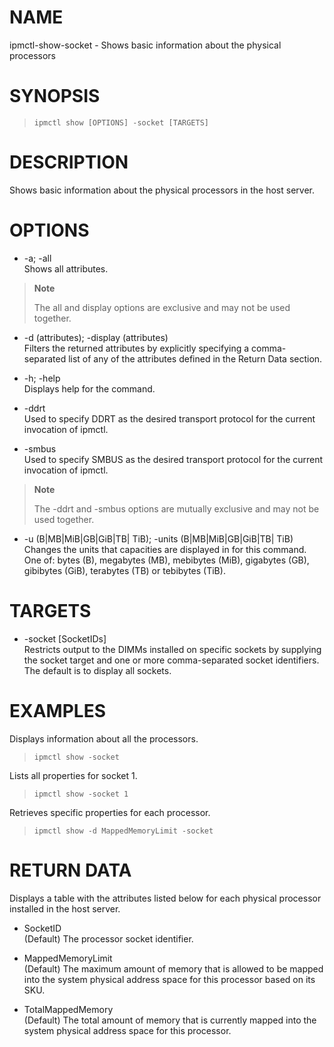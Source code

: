 # NAME

ipmctl-show-socket - Shows basic information about the physical
processors

# SYNOPSIS

> 
> 
>     ipmctl show [OPTIONS] -socket [TARGETS]

# DESCRIPTION

Shows basic information about the physical processors in the host
server.

# OPTIONS

  - \-a; -all  
    Shows all attributes.

> **Note**
> 
> The all and display options are exclusive and may not be used
> together.

  - \-d (attributes); -display (attributes)  
    Filters the returned attributes by explicitly specifying a
    comma-separated list of any of the attributes defined in the Return
    Data section.

  - \-h; -help  
    Displays help for the command.

  - \-ddrt  
    Used to specify DDRT as the desired transport protocol for the
    current invocation of ipmctl.

  - \-smbus  
    Used to specify SMBUS as the desired transport protocol for the
    current invocation of ipmctl.

> **Note**
> 
> The -ddrt and -smbus options are mutually exclusive and may not be
> used together.

  - \-u (B|MB|MiB|GB|GiB|TB| TiB); -units (B|MB|MiB|GB|GiB|TB| TiB)  
    Changes the units that capacities are displayed in for this command.
    One of: bytes (B), megabytes (MB), mebibytes (MiB), gigabytes (GB),
    gibibytes (GiB), terabytes (TB) or tebibytes (TiB).

# TARGETS

  - \-socket \[SocketIDs\]  
    Restricts output to the DIMMs installed on specific sockets by
    supplying the socket target and one or more comma-separated socket
    identifiers. The default is to display all sockets.

# EXAMPLES

Displays information about all the processors.

> 
> 
>     ipmctl show -socket

Lists all properties for socket 1.

> 
> 
>     ipmctl show -socket 1

Retrieves specific properties for each processor.

> 
> 
>     ipmctl show -d MappedMemoryLimit -socket

# RETURN DATA

Displays a table with the attributes listed below for each physical
processor installed in the host server.

  - SocketID  
    (Default) The processor socket identifier.

  - MappedMemoryLimit  
    (Default) The maximum amount of memory that is allowed to be mapped
    into the system physical address space for this processor based on
    its SKU.

  - TotalMappedMemory  
    (Default) The total amount of memory that is currently mapped into
    the system physical address space for this processor.
